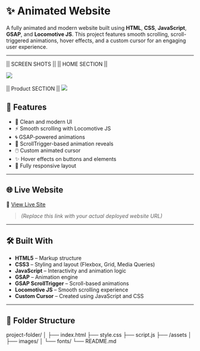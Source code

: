 # ✨ Animated  Website

A fully animated and modern website built using **HTML**, **CSS**, **JavaScript**, **GSAP**, and **Locomotive JS**. This project features smooth scrolling, scroll-triggered animations, hover effects, and a custom cursor for an engaging user experience.

---


|| SCREEN SHOTS ||
|| HOME SECTION ||

<img src="https://blogger.googleusercontent.com/img/b/R29vZ2xl/AVvXsEhY_wZ6EIXLSOeHPhynYVqk_o8HpAK8pLdyjBUF1A0de5nZiN1Wi5RmatIQm062V8gHBOVDt_IDBCZ_r1PF9gBZQ7QxBl4N7QJaLtfwNf10tutnYs1aDROyHoDnhrbAKkk-fRRv6U5CdTNrdxa9dPPMFF4L-MOJWjVq5GSukRftEjKRdI2GIbUi6oPZL0Mq/s1905/Screenshot%202025-07-29%20153309.png"><br/><br/>
|| Product SECTION ||
<img src="https://blogger.googleusercontent.com/img/b/R29vZ2xl/AVvXsEhCyQMtzF_phxKFbVqE6OeFaIHmwFqHEPyw98CZgAXi9x_gVPSdsGenZfQhDYqHfoEZrmJQi0YaFLX8abhE7VegSfc1p-csCkaAKTg4BTmMLV-HQoo6ETOubYJIQ_MZePyPif7szLLvUbdsGfmmvdZkhn1TSqKGYrcRr2-3jldkX4DWW1bgkMXMH2z11JAs/s1877/Screenshot%202025-07-29%20153335.png">
## 🚀 Features

- 🎨 Clean and modern UI
- ⚡ Smooth scrolling with Locomotive JS
- 🌀 GSAP-powered animations
- 🎯 ScrollTrigger-based animation reveals
- 🖱️ Custom animated cursor
- ✨ Hover effects on buttons and elements
- 📱 Fully responsive layout

---

## 🌐 Live Website

🔗 [View Live Site](https://your-username.github.io/your-repo-name/)  
> *(Replace this link with your actual deployed website URL)*

---

## 🛠️ Built With

- **HTML5** – Markup structure  
- **CSS3** – Styling and layout (Flexbox, Grid, Media Queries)  
- **JavaScript** – Interactivity and animation logic  
- **GSAP** – Animation engine  
- **GSAP ScrollTrigger** – Scroll-based animations  
- **Locomotive JS** – Smooth scrolling experience  
- **Custom Cursor** – Created using JavaScript and CSS

---

## 📂 Folder Structure

project-folder/
│
├── index.html
├── style.css
├── script.js
├── /assets
│ ├── images/
│ └── fonts/
└── README.md


